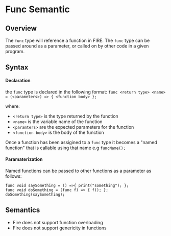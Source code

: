 # Func Semantic

## Overview

The `func` type will reference a function in FIRE. The `func` type can be passed around as a parameter, or called on by other code in a given program. 

## Syntax

#### Declaration

the `func` type is declared in the following format\:
`func <return type> <name> = (<parameters>) => { <function body> };`

where:
 * `<return type>` is the type returned by the function
 * `<name>` is the variable name of the function
 * `<paramters>` are the expected parameters for the function
 * `<function body>` is the body of the function
 
Once a function has been assigined to a `func` type it becomes a "named function" that is callable using that name e.g `funcName();`

#### Paramaterization

Named functions can be passed to other functions as a parameter as follows\:
```
func void saySomething = () =>{ print("something"); };
func void doSomething = (func f) => { f(); };
doSomething(saySomething);
```

## Semantics

* Fire does not support function overloading
* Fire does not support genericity in functions
